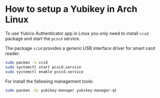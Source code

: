 # How to setup a Yubikey in Arch Linux

To use Yubico Authenticator app in Linux you only need to install `ccid` package
and start the `pcscd` service.

The package `ccid` provides a generic USB interface driver for smart card reader.

```sh
sudo pacman -S ccid
sudo systemctl start pcscd.service
sudo systemctl enable pcscd.service
```

For 
Install the following management tools:

```bash
sudo pacman -Ss yubikey-manager yubikey-manager-qt
```
